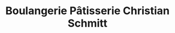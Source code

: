 ---
title: "Boulangerie Pâtisserie Christian Schmitt"
url: /lorquin/boulangerie-patisserie-christian-schmitt/
shop: boulangerie
---